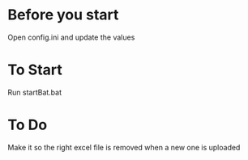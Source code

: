 # Before you start

Open config.ini and update the values

# To Start

Run startBat.bat

# To Do
Make it so the right excel file is removed when a new one is uploaded